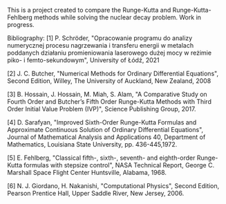 This is a project created to compare the Runge-Kutta and Runge-Kutta-Fehlberg methods while solving the nuclear decay problem. 
Work in progress.

Bibliography:
[1] P. Schröder, "Opracowanie programu do analizy numerycznej procesu nagrzewania i transferu energii w metalach poddanych działaniu promieniowania laserowego dużej mocy w reżimie piko- i femto-sekundowym", University of Łódź, 2021

[2] J. C. Butcher, "Numerical Methods for Ordinary Differential Equations", Second Edition, Willey, The University of Auckland, New Zealand, 2008

[3] B. Hossain, J. Hossain, M. Miah, S. Alam, "A Comparative Study on Fourth Order and Butcher’s Fifth Order Runge-Kutta Methods with Third Order Initial Value Problem (IVP)", Science Publishing Group, 2017.

[4] D. Sarafyan, "Improved Sixth-Order Runge-Kutta Formulas and Approximate Continuous Solution of Ordinary Differential Equations", Journal of Mathematical Analysis and Applications 40, Department of Mathematics, Louisiana State University, pp. 436-445,1972.

[5] E. Fehlberg, "Classical fifth-, sixth-, seventh- and eighth-order Runge-Kutta formulas with stepsize control", NASA Technical Report, George C. Marshall Space Flight Center Huntsville, Alabama, 1968.

[6] N. J. Giordano, H. Nakanishi, "Computational Physics", Second Edition, Pearson Prentice Hall, Upper Saddle River, New Jersey, 2006.
